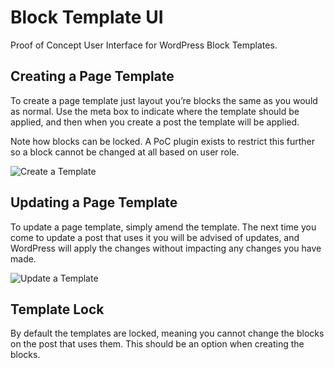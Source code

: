 # Block Template UI
Proof of Concept User Interface for WordPress Block Templates.

## Creating a Page Template
To create a page template just layout you’re blocks the same as you would as normal. Use the meta box to indicate where the template should be applied, and then when you create a post the template will be applied.

Note how blocks can be locked. A PoC plugin exists to restrict this further so a block cannot be changed at all based on user role.

![Create a Template](./assets/create.gif)

## Updating a Page Template
To update a page template, simply amend the template. The next time you come to update a post that uses it you will be advised of updates, and WordPress will apply the changes without impacting any changes you have made.

![Update a Template](./assets/update.gif)

## Template Lock
By default the templates are locked, meaning you cannot change the blocks on the post that uses them. This should be an option when creating the blocks.
